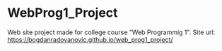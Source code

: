 # WebProg1_Project
Web site project made for college course "Web Programmig 1".
Site url: https://bogdanradovanovic.github.io/web_prog1_project/
